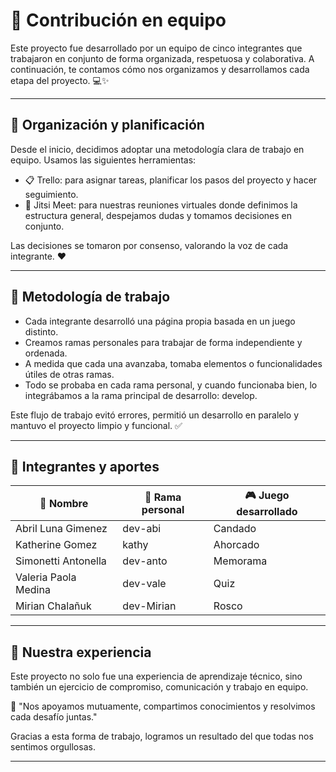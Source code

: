 # 🤝 Contribución en equipo

Este proyecto fue desarrollado por un equipo de cinco integrantes que trabajaron en conjunto de forma organizada, respetuosa y colaborativa. A continuación, te contamos cómo nos organizamos y desarrollamos cada etapa del proyecto. 💻✨

---

## 🧠 Organización y planificación

Desde el inicio, decidimos adoptar una metodología clara de trabajo en equipo. Usamos las siguientes herramientas:

- 📋 Trello: para asignar tareas, planificar los pasos del proyecto y hacer seguimiento.
- 🎥 Jitsi Meet: para nuestras reuniones virtuales donde definimos la estructura general, despejamos dudas y tomamos decisiones en conjunto.

Las decisiones se tomaron por consenso, valorando la voz de cada integrante. ❤️

---

## 🔀 Metodología de trabajo

- Cada integrante desarrolló una página propia basada en un juego distinto.
- Creamos ramas personales para trabajar de forma independiente y ordenada.
- A medida que cada una avanzaba, tomaba elementos o funcionalidades útiles de otras ramas.
- Todo se probaba en cada rama personal, y cuando funcionaba bien, lo integrábamos a la rama principal de desarrollo: develop.

Este flujo de trabajo evitó errores, permitió un desarrollo en paralelo y mantuvo el proyecto limpio y funcional. ✅

---

## 👥 Integrantes y aportes

| 💬 Nombre                 | 🌱 Rama personal        | 🎮 Juego desarrollado |
|---------------------------|-------------------------|-----------------------|
| Abril Luna Gimenez        | dev-abi                 | Candado               |
| Katherine Gomez           | kathy                   | Ahorcado              |
| Simonetti Antonella       | dev-anto                | Memorama              |
| Valeria Paola Medina      | dev-vale                | Quiz                  |
| Mirian Chalañuk           | dev-Mirian              | Rosco                 |

---

## 🤗 Nuestra experiencia

Este proyecto no solo fue una experiencia de aprendizaje técnico, sino también un ejercicio de compromiso, comunicación y trabajo en equipo.

💬 "Nos apoyamos mutuamente, compartimos conocimientos y resolvimos cada desafío juntas."

Gracias a esta forma de trabajo, logramos un resultado del que todas nos sentimos orgullosas.

---


